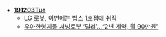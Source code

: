 - **[191203Tue](https://github.com/DevLimK1/TIL/blob/master/Scrap/191203scrap.md)**
  - [LG 로봇, 이번에는 빕스 1호점에 취직](http://www.bloter.net/archives/362091)
  - [우아한형제들 서빙로봇 ‘딜리’…“2년 계약, 월 90만원”](https://www.bloter.net/archives/361340)
